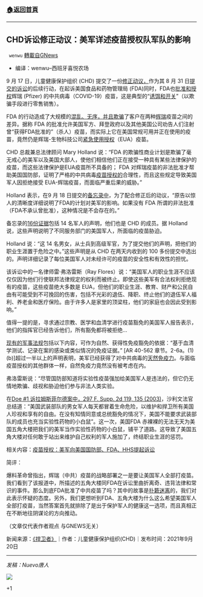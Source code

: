 ###  [:house:返回首頁](https://github.com/ourhimalayas/txt)
---


## CHD诉讼修正动议：美军详述疫苗授权队军队的影响
` wenwu` [轉載自GNews](https://gnews.org/zh-hans/1545571/)

- 编译：wenwu–西班牙喜悦农场


9 月 17 日，儿童健康保护组织 (CHD) 提交了一份[修正动议，](https://childrenshealthdefense.org/wp-content/uploads/CHD-v.-FDA-Submitted-Complaint-8.31.21.pdf)作为其 8 月 31 日[提交的诉讼](https://childrenshealthdefense.org/wp-content/uploads/CHD-v.-FDA-Submitted-Complaint-8.31.21.pdf)的后续行动，在起诉美国食品和药物管理局 (FDA)同时，FDA也[批准和授权](https://childrenshealthdefense.org/defender/mainstream-media-fda-approval-pfizer-vaccine/)辉瑞 (Pfizer) 的中共病毒（COVID-19）疫苗，这是典型的“[诱饵和开关](https://en.wikipedia.org/wiki/Bait-and-switch)”（以欺骗手段进行零售销售）。

FDA 的行动造成了大规模的[混乱、无序，并且欺骗](https://childrenshealthdefense.org/defender/childrens-health-defense-sues-fda-pfizer-comirnaty-covid-vaccine/?itm_term=home)了客户在两种[辉瑞](https://childrenshealthdefense.org/defender/sarah-green-16-year-old-neurological-symptoms-pfizer-vaccine/)疫苗之间的差异。据称 FDA 的批准允许美国军方、拜登政府以及其他美国公司劝告人们注射曾“获得FDA批准的”（杀人）疫苗，而实际上它在美国常规可用并正在使用的疫苗，竟然仍是辉瑞-生物科技公司[紧急使用授权](https://www.fda.gov/news-events/press-announcements/coronavirus-covid-19-update-fda-authorizes-pfizer-biontech-covid-19-vaccine-emergency-use)（EUA）疫苗。

CHD 总裁兼总法律顾问 Mary Holland 说：“FDA 的欺骗性商业计划是欺骗了毫无戒心的美军以及美国大部人，使他们相信他们正在接受一种具有某些法律保护的疫苗，而这些法律保护是EUA疫苗所不具备的； FDA 对辉瑞疫苗的非法批准才帮助美国国防部，证明了严格的中共病毒[疫苗授权的](https://childrenshealthdefense.org/defender/vaccine-mandates-an-erosion-of-civil-rights-chd-e-book-available-now/)合理性，而且这些规定导致美国军人因拒绝接受 EUA-辉瑞疫苗，而面临严重后果的威胁。”

Holland 表示，在9 月 18 日提交的[备忘录中](https://childrenshealthdefense.org/wp-content/uploads/CHD-v.-FDA-Amended-Memo-Filing.pdf)，为了配合修正后的动议，“原告以惊人的清晰度详细说明了FDA的计划对美军的影响。如果没有 FDA 所谓的非法批准（FDA不承认曾批准），这种情况是不会存在的。”

备忘录的[16](https://childrenshealthdefense.org/wp-content/uploads/CHD-v.-FDA-Exhibits.pdf)[份证据](https://childrenshealthdefense.org/wp-content/uploads/CHD-v.-FDA-Exhibits.pdf)包括 14 名军人的声明，他们也是 CHD 的成员。据 Holland 说，这些声明说明了不同服务部门的美国军人，所面临的疫苗胁迫。

Holland 说：“这 14 名男女，从士兵到高级军官，为了提交他们的声明，把他们的职业生涯置于危险之中。”这些声明是从 CHD 在两天内收到的 100 多份提交中选出的。声明详细记录了每位美国军人对未经许可的疫苗的安全性和有效性的担忧。

该诉讼中的一名律师雷·弗洛雷斯（Ray Flores）说：“美国军人的职业生涯不应该仅仅因为他们行使联邦法律规定的权利而被终止。即使这些美军有合法权利拒绝现有的疫苗，这些疫苗绝大多数是 EUA，但他们的职业生涯、教育、财产和公民自由有可能受到不可挽回的伤害，包括不光彩的退伍、降职、终止他们的退伍军人福利、养老金和医疗保险。由于许多人是家里的顶梁柱，他们的家庭也会因此受到影响。”

值得一提的是，寻求通过宗教、医学和血清学进行疫苗豁免的美国军人报告表示，他们的指挥官已经告诉他们，所有豁免都将被拒绝…

[现有的军事法规](https://armypubs.army.mil/epubs/DR_pubs/DR_a/pdf/web/r40_562.pdf)包括以下内容，可作为自然、获得性免疫豁免的依据：“基于血清学测试、记录在案的感染或类似情况的免疫证据。” [AR 40-562 章节。2-6a。(1)(b)]超过一半以上的声明表明，美军已经获得了对中共病毒的[天然免疫力](https://childrenshealthdefense.org/defender/natural-immunity-cdc-vaccine-political-narrative/)。与面临疫苗授权的其他群体一样，自然免疫力竟然没有被考虑在内。

弗洛雷斯说：“尽管国防部知道将实验性疫苗强加给美国军人是违法的，但它仍无情地欺骗、歧视和胁迫他们参与非法人类实验。

在[Doe #1 诉拉姆斯菲尔德案中，297 F. Supp. 2d 119, 135 (2003)](https://scholar.google.com/scholar_case?case=8724655194004177157&amp;hl=en&amp;as_sdt=6&amp;as_vis=1&amp;oi=scholarr%5D%20Judge%20Sullivan%20concluded)，沙利文法官总结道：“美国武装部队的男女军人每天都冒着生命危险，以维护和捍卫所有美国人珍视和享有的自由。在没有知情同意或总统豁免的情况下，美国不能要求武装部队的成员也充当实验性药物的小白鼠”。这一次，美国FDA 赤裸裸的无法无天为美国五角大楼把我们的美军当作实验性药物的小白鼠，铺平了道路。这导致了美国五角大楼对任何敢于站出来维护自己权利的军人施加了，终结职业生涯的惩罚。

相关内容：[疫苗授权：美军向美国国防部、](https://gnews.org/zh-hans/1515883/)[FDA](https://gnews.org/zh-hans/1515883/)[、HHS提起诉讼](https://gnews.org/zh-hans/1515883/)

简评：

爆料革命曾指出，辉瑞（中共）疫苗的战略部署之一是要让美国军人全部打疫苗。我们看到了该报道中，所描述的五角大楼同FDA在诉讼里曲折离奇、违背法律和常识的事件。那么到底FDA批准了中共疫苗了吗？其中的故事是[扑簌迷离](https://beckernews.com/44-new-docs-41120/)的，我们对此表示怀疑的态度。另外，我们更想听到FDA、五角大楼为什么这么希望美国军人全部打疫苗，当然答案首先就排除了是出于保护军人的健康这一选项，而且真相正在不断地往阴谋论的方向推动。

（文章仅代表作者观点 与GNEWS无关）

新闻来源：[《捍卫者》](https://childrenshealthdefense.org/defender/14-military-members-vaccine-mandates-chd-lawsuit-fda/)｜作者：儿童健康保护组织(CHD)｜发布时间：2021年9月20日

* * *

*发稿：Nuevo唐人*

![](https://assets.gnews.org/wp-content/uploads/2021/09/GNEWS_CH.-1.jpeg)



+1
